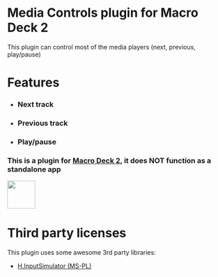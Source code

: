 # Media Controls plugin for Macro Deck 2
This plugin can control most of the media players (next, previous, play/pause)

# Features
- ### Next track
- ### Previous track
- ### Play/pause

### This is a plugin for [Macro Deck 2](https://github.com/SuchByte/Macro-Deck), it does NOT function as a standalone app
<img height="64px" src="https://macrodeck.org/images/macro_deck_2_official_plugin.png" />


# Third party licenses
This plugin uses some awesome 3rd party libraries:
- [H.InputSimulator (MS-PL)](https://github.com/HavenDV/H.InputSimulator)
